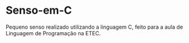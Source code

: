 # Senso-em-C
Pequeno senso realizado utilizando a linguagem C, feito para a aula de Linguagem de Programação na ETEC.
